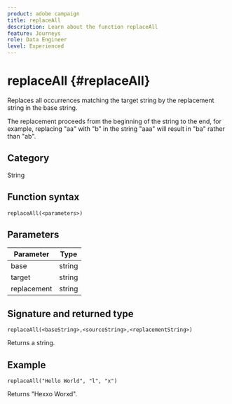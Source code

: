 ```yaml
---
product: adobe campaign
title: replaceAll
description: Learn about the function replaceAll
feature: Journeys
role: Data Engineer
level: Experienced
---
```

# replaceAll {#replaceAll}

Replaces all occurrences matching the target string by the replacement string in the base string.

The replacement proceeds from the beginning of the string to the end, for example, replacing "aa" with "b" in the string "aaa" will result in "ba" rather than "ab".

## Category

String

## Function syntax

`replaceAll(<parameters>)`

## Parameters

| Parameter | Type         |
|-----------|--------------|
| base      | string       |
| target  | string       |
| replacement    | string       |

## Signature and returned type

`replaceAll(<baseString>,<sourceString>,<replacementString>)`

Returns a string.

## Example

`replaceAll("Hello World", "l", "x")`

Returns "Hexxo Worxd".
